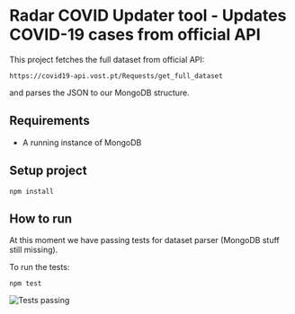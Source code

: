 # Radar COVID Updater tool - Updates COVID-19 cases from official API

This project fetches the full dataset from official API:

```
https://covid19-api.vost.pt/Requests/get_full_dataset
```

and parses the JSON to our MongoDB structure.

## Requirements

- A running instance of MongoDB

## Setup project
```
npm install
```

## How to run

At this moment we have passing tests for dataset parser (MongoDB stuff still missing).

To run the tests:

```
npm test
```

![Tests passing](https://user-images.githubusercontent.com/10871439/99194878-48743200-277a-11eb-924e-fcb095a384d0.png)
